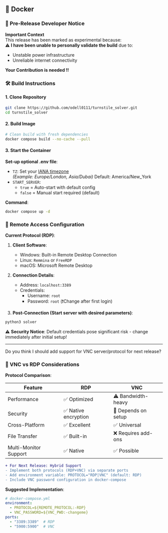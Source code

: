 ## 🐳 Docker

### 🚧 Pre-Release Developer Notice

**Important Context**  
This release has been marked as experimental because:  
⚠️ **I have been unable to personally validate the build** due to:

- Unstable power infrastructure
- Unreliable internet connectivity

**Your Contribution is needed !!**

### 🛠️ Build Instructions

#### 1. Clone Repository

```bash
git clone https://github.com/odell0111/turnstile_solver.git
cd turnstile_solver
```

#### 2. Build Image

```bash
# Clean build with fresh dependencies
docker compose build --no-cache --pull
```

#### 3. Start the Container

**Set-up optional .env file**:

- `TZ`: Set your [IANA timezone](https://en.wikipedia.org/wiki/List_of_tz_database_time_zones)  
  *(Example: Europe/London, Asia/Dubai)* Default: America/New_York
- `START_SERVER`:
    - `true` = Auto-start with default config
    - `false` = Manual start required (default)

**Command**:

```bash
docker compose up -d
```

### 🔌 Remote Access Configuration

**Current Protocol (RDP)**:

1. **Client Software**:
    - Windows: Built-in Remote Desktop Connection
    - Linux: `Remmina` or `FreeRDP`
    - macOS: Microsoft Remote Desktop

2. **Connection Details**:
    - Address: `localhost:3389`
    - Credentials:
        - Username: `root`
        - Password: `root` (❗Change after first login)

3. **Post-Connection (Start server with desired parameters)**:

```bash
python3 solver
```

⚠️ **Security Notice**: Default credentials pose significant risk - change immediately after initial setup!

---

Do you think I should add support for VNC server/protocol for next release?

### 🤔 VNC vs RDP Considerations

**Protocol Comparison**:

| Feature               | RDP                 | VNC                 |
|-----------------------|---------------------|---------------------|
| Performance           | ✅ Optimized         | ⚠️ Bandwidth-heavy  |
| Security              | ✅ Native encryption | 🔄 Depends on setup |
| Cross-Platform        | ✅ Excellent         | ✅ Universal         |
| File Transfer         | ✅ Built-in          | ❌ Requires add-ons  |
| Multi-Monitor Support | ✅ Native            | ✅ Possible          |

```diff
+ For Next Release: Hybrid Support
- Implement both protocols (RDP+VNC) via separate ports
- Add environment variable: PROTOCOL="RDP|VNC" (default: RDP)
- Include VNC password configuration in docker-compose
```

**Suggested Implementation**:

```yaml
# docker-compose.yml
environment:
  - PROTOCOL=${REMOTE_PROTOCOL:-RDP}
  - VNC_PASSWORD=${VNC_PWD:-changeme}
ports:
  - "3389:3389"  # RDP
  - "5900:5900"  # VNC
```
